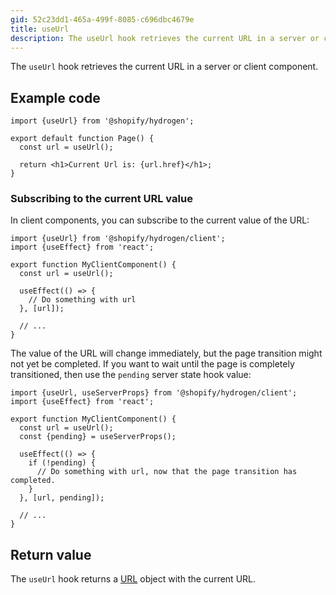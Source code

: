 ```yaml
---
gid: 52c23dd1-465a-499f-8085-c696dbc4679e
title: useUrl
description: The useUrl hook retrieves the current URL in a server or client component.
---
```


The `useUrl` hook retrieves the current URL in a server or client component.

## Example code

```tsx
import {useUrl} from '@shopify/hydrogen';

export default function Page() {
  const url = useUrl();

  return <h1>Current Url is: {url.href}</h1>;
}
```

### Subscribing to the current URL value

In client components, you can subscribe to the current value of the URL:

```tsx
import {useUrl} from '@shopify/hydrogen/client';
import {useEffect} from 'react';

export function MyClientComponent() {
  const url = useUrl();

  useEffect(() => {
    // Do something with url
  }, [url]);

  // ...
}
```

The value of the URL will change immediately, but the page transition might not yet be completed. If you want to wait until the page is completely transitioned, then use the `pending` server state hook value:

```tsx
import {useUrl, useServerProps} from '@shopify/hydrogen/client';
import {useEffect} from 'react';

export function MyClientComponent() {
  const url = useUrl();
  const {pending} = useServerProps();

  useEffect(() => {
    if (!pending) {
      // Do something with url, now that the page transition has completed.
    }
  }, [url, pending]);

  // ...
}
```

## Return value

The `useUrl` hook returns a [URL](https://developer.mozilla.org/en-US/docs/Web/API/URL) object with the current URL.
